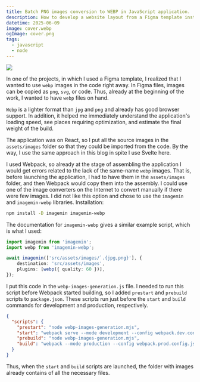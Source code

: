 ```yaml
---
title: Batch PNG images conversion to WEBP in JavaScript application.
description: How to develop a website layout from a Figma template instantly using optimized WEBP images instead of exported PNG ones.
datetime: 2025-06-09
image: cover.webp
ogImage: cover.png
tags:
  - javascript
  - node
---
```


![](/images/posts/batch-png-conversion-to-webp/{image})

In one of the projects, in which I used a Figma template, I
realized that I wanted to use `webp` images in the code right away. In Figma files, images can be copied as `png`,
`svg`, or code. Thus, already at the beginning of the work, I wanted to have `webp` files on hand.

`Webp` is a lighter format than `jpg` and `png` and already has good browser support. In addition, it helped me
immediately understand the application's loading speed, see places requiring optimization, and estimate the final weight
of the build.

The application was on React, so I put all the source images in the `assets/images` folder so that they could be
imported from the code. By the way, I use the same approach in this blog in spite I use Svelte here.

I used Webpack, so already at the stage of assembling the application I would get errors related to the lack of
the same-name `webp` images. That is, before launching the application, I had to have them in the `assets/images`
folder, and then Webpack would copy them into the assembly.
I could use one of the image converters on the Internet to convert manually if there were few images. I did not like
this option and chose to use the `imagemin` and `imagemin-webp` libraries.
Installation:

```sh
npm install -D imagemin imagemin-webp
```

The documentation for `imagemin-webp` gives a similar example script, which is what I used:

```typescript
import imagemin from 'imagemin';
import webp from 'imagemin-webp';

await imagemin(['src/assets/images/`.{jpg,png}'], {
	destination: 'src/assets/images',
	plugins: [webp({ quality: 60 })],
});
```

I put this code in the `webp-images-generation.js` file. I needed to run this script before Webpack started building, so I
added `prestart` and `prebuild` scripts to `package.json`. These scripts run just before the `start` and `build` commands for
development and production, respectively.

```json
{
  "scripts": {
    "prestart": "node webp-images-generation.mjs",
    "start": "webpack serve --mode development --config webpack.dev.config.js",
    "prebuild": "node webp-images-generation.mjs",
    "build": "webpack --mode production --config webpack.prod.config.js"
  }
}
```

Thus, when the `start` and `build` scripts are launched, the folder with images already contains of all the necessary
files.